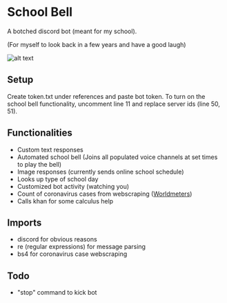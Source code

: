 # School Bell
A botched discord bot (meant for my school).

(For myself to look back in a few years and have a good laugh)

![alt text](https://emojipedia-us.s3.dualstack.us-west-1.amazonaws.com/socialmedia/emoji-one/104/bell_1f514.png)

## Setup
Create token.txt under references and paste bot token.
To turn on the school bell functionality, uncomment line 11 and replace server ids (line 50, 51).

## Functionalities
* Custom text responses
* Automated school bell
(Joins all populated voice channels at set times to play the bell)
* Image responses (currently sends online school schedule)
* Looks up type of school day
* Customized bot activity (watching you)
* Count of coronavirus cases from webscraping ([Worldmeters](https://www.worldometers.info/coronavirus))
* Calls khan for some calculus help

## Imports
* discord for obvious reasons
* re (regular expressions) for message parsing
* bs4 for coronavirus case webscraping

## Todo
* "stop" command to kick bot

